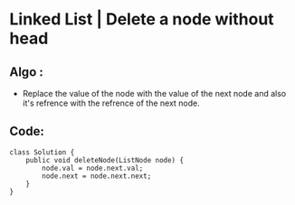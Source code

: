# Linked List | Delete a node without head
## Algo :
* Replace the value of the node with the value of the next node and also it's refrence with the refrence of the next node.
## Code:
```
class Solution {
    public void deleteNode(ListNode node) {
        node.val = node.next.val;
        node.next = node.next.next;
    }
}
```
